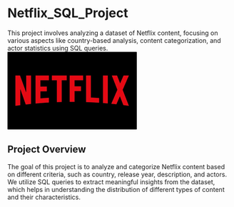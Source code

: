 # Netflix_SQL_Project
This project involves analyzing a dataset of Netflix content, focusing on various aspects like country-based analysis, content categorization, and actor statistics using SQL queries.
![Netflix Logo](https://github.com/maneeshmm/Netflix_SQL_Project/blob/main/download.png)
## Project Overview
The goal of this project is to analyze and categorize Netflix content based on different criteria, such as country, release year, description, and actors. We utilize SQL queries to extract meaningful insights from the dataset, which helps in understanding the distribution of different types of content and their characteristics.
